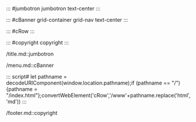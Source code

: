 ::: #jumbotron jumbotron text-center
:::

::: #cBanner grid-container grid-nav text-center
:::

::: #cRow
:::

::: #copyright copyright
:::

/title.md::jumbotron

/menu.md::cBanner

::: script#
let pathname = decodeURIComponent(window.location.pathname);if (pathname == "/") {pathname = "/index.html"};convertWebElement('cRow','/www'+pathname.replace('html','md'))
:::

/footer.md::copyright
